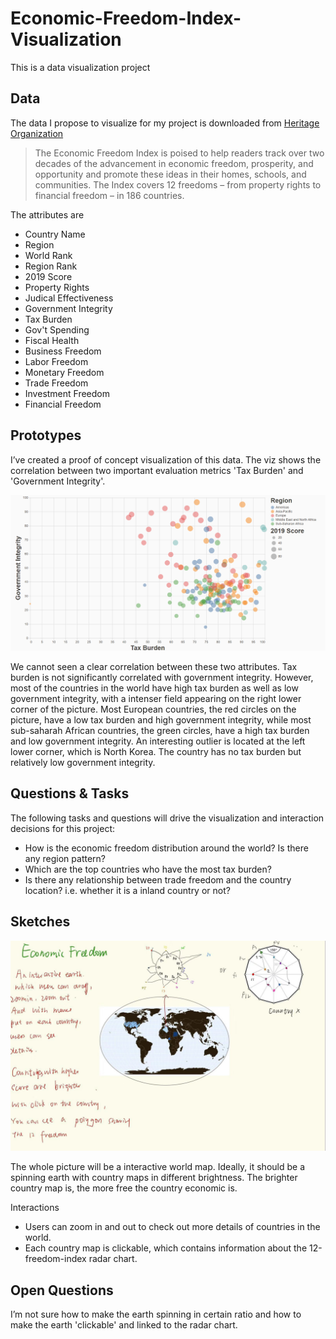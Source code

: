 # Economic-Freedom-Index-Visualization
This is a data visualization project

## Data

The data I propose to visualize for my project is downloaded from [Heritage Organization](https://www.heritage.org/index/about)

>The Economic Freedom Index is poised to help readers track over two decades of the advancement in economic freedom, prosperity, and opportunity and promote these ideas in their homes, schools, and communities. The Index covers 12 freedoms – from property rights to financial freedom – in 186 countries. <br>

The attributes are
* Country Name
* Region
* World Rank
* Region Rank
* 2019 Score
* Property Rights
* Judical Effectiveness
* Government Integrity
* Tax Burden
* Gov't Spending
* Fiscal Health
* Business Freedom
* Labor Freedom
* Monetary Freedom
* Trade Freedom
* Investment Freedom
* Financial Freedom

## Prototypes

I’ve created a proof of concept visualization of this data. The viz shows the correlation between two important evaluation metrics 'Tax Burden' and 'Government Integrity'.


![image](https://github.com/hotdoujiang/dataviz-project-proposal/blob/master/economic_freedom_viz.png)

We cannot seen a clear correlation between these two attributes. Tax burden is not significantly correlated with government integrity.
However, most of the countries in the world have high tax burden as well as low government integrity, with a intenser field appearing on the right lower corner of the picture.
Most European countries, the red circles on the picture, have a low tax burden and high government integrity, while most sub-saharah African countries, the green circles, have a high tax burden and low government integrity.
An interesting outlier is located at the left lower corner, which is North Korea. The country has no tax burden but relatively low government integrity.

## Questions & Tasks

The following tasks and questions will drive the visualization and interaction decisions for this project:

* How is the economic freedom distribution around the world? Is there any region pattern?
* Which are the top countries who have the most tax burden?
* Is there any relationship between trade freedom and the country location? i.e. whether it is a inland country or not?

## Sketches

![image](https://github.com/hotdoujiang/dataviz-project-proposal/blob/master/Economic%20Freedom.jpg)

The whole picture will be a interactive world map. Ideally, it should be a spinning earth with country maps in different brightness. The brighter country map is, the more free the country economic is.

Interactions
* Users can zoom in and out to check out more details of countries in the world.
* Each country map is clickable, which contains information about the 12-freedom-index radar chart.

## Open Questions

I’m not sure how to make the earth spinning in certain ratio and how to make the earth 'clickable' and linked to the radar chart.
